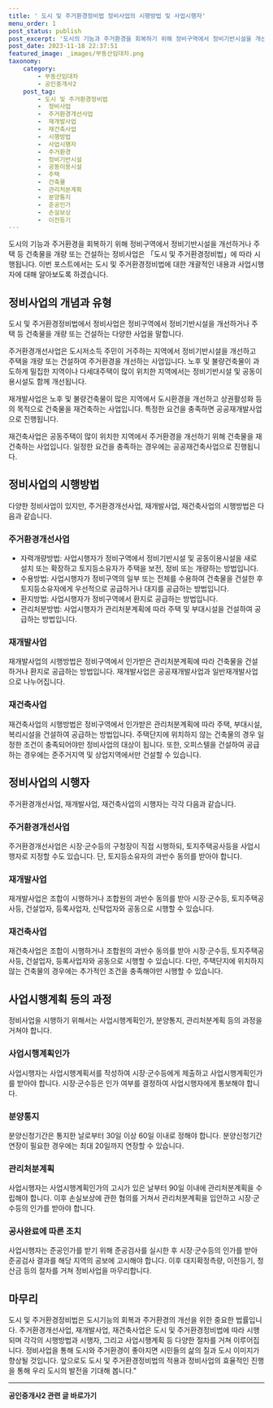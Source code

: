 ```yaml
---
title: ' 도시 및 주거환경정비법 정비사업의 시행방법 및 사업시행자'
menu_order: 1
post_status: publish
post_excerpt: '도시의 기능과 주거환경을 회복하기 위해 정비구역에서 정비기반시설을 개선하거나 주택 등 건축물을 개량 또는 건설하는 정비사업은  도시 및 주거환경정비법 에 따라 시행됩니다. 이번 포스트에서는 도시 및 주거환경정비법에 대한 개괄적인 내용과 사업시행자에 대해 알아보도록 하겠습니다.'
post_date: 2023-11-18 22:37:51
featured_image: _images/부동산임대차.png
taxonomy:
    category:
        - 부동산임대차
        - 공인중개사2
    post_tag:
        - 도시 및 주거환경정비법
        -  정비사업
        -  주거환경개선사업
        -  재개발사업
        -  재건축사업
        -  시행방법
        -  사업시행자
        -  주거환경
        -  정비기반시설
        -  공동이용시설
        -  주택
        -  건축물
        -  관리처분계획
        -  분양통지
        -  준공인가
        -  손실보상
        -  이전등기
---
```



도시의 기능과 주거환경을 회복하기 위해 정비구역에서 정비기반시설을 개선하거나 주택 등 건축물을 개량 또는 건설하는 정비사업은 「도시 및 주거환경정비법」에 따라 시행됩니다. 이번 포스트에서는 도시 및 주거환경정비법에 대한 개괄적인 내용과 사업시행자에 대해 알아보도록 하겠습니다.

## 정비사업의 개념과 유형

도시 및 주거환경정비법에서 정비사업은 정비구역에서 정비기반시설을 개선하거나 주택 등 건축물을 개량 또는 건설하는 다양한 사업을 말합니다. 

주거환경개선사업은 도시저소득 주민이 거주하는 지역에서 정비기반시설을 개선하고 주택을 개량 또는 건설하여 주거환경을 개선하는 사업입니다. 노후 및 불량건축물이 과도하게 밀집한 지역이나 다세대주택이 많이 위치한 지역에서는 정비기반시설 및 공동이용시설도 함께 개선됩니다.

재개발사업은 노후 및 불량건축물이 많은 지역에서 도시환경을 개선하고 상권활성화 등의 목적으로 건축물을 재건축하는 사업입니다. 특정한 요건을 충족하면 공공재개발사업으로 진행됩니다.

재건축사업은 공동주택이 많이 위치한 지역에서 주거환경을 개선하기 위해 건축물을 재건축하는 사업입니다. 일정한 요건을 충족하는 경우에는 공공재건축사업으로 진행됩니다.

## 정비사업의 시행방법

다양한 정비사업이 있지만, 주거환경개선사업, 재개발사업, 재건축사업의 시행방법은 다음과 같습니다.

### 주거환경개선사업

- 자력개량방법: 사업시행자가 정비구역에서 정비기반시설 및 공동이용시설을 새로 설치 또는 확장하고 토지등소유자가 주택을 보전, 정비 또는 개량하는 방법입니다.
- 수용방법: 사업시행자가 정비구역의 일부 또는 전체를 수용하여 건축물을 건설한 후 토지등소유자에게 우선적으로 공급하거나 대지를 공급하는 방법입니다.
- 환지방법: 사업시행자가 정비구역에서 환지로 공급하는 방법입니다.
- 관리처분방법: 사업시행자가 관리처분계획에 따라 주택 및 부대시설을 건설하여 공급하는 방법입니다.

### 재개발사업

재개발사업의 시행방법은 정비구역에서 인가받은 관리처분계획에 따라 건축물을 건설하거나 환지로 공급하는 방법입니다. 재개발사업은 공공재개발사업과 일반재개발사업으로 나누어집니다.

### 재건축사업

재건축사업의 시행방법은 정비구역에서 인가받은 관리처분계획에 따라 주택, 부대시설, 복리시설을 건설하여 공급하는 방법입니다. 주택단지에 위치하지 않는 건축물의 경우 일정한 조건이 충족되어야만 정비사업의 대상이 됩니다. 또한, 오피스텔을 건설하여 공급하는 경우에는 준주거지역 및 상업지역에서만 건설할 수 있습니다.

## 정비사업의 시행자

주거환경개선사업, 재개발사업, 재건축사업의 시행자는 각각 다음과 같습니다.

### 주거환경개선사업

주거환경개선사업은 시장·군수등의 구청장이 직접 시행하되, 토지주택공사등을 사업시행자로 지정할 수도 있습니다. 단, 토지등소유자의 과반수 동의를 받아야 합니다.

### 재개발사업

재개발사업은 조합이 시행하거나 조합원의 과반수 동의를 받아 시장·군수등, 토지주택공사등, 건설업자, 등록사업자, 신탁업자와 공동으로 시행할 수 있습니다.

### 재건축사업

재건축사업은 조합이 시행하거나 조합원의 과반수 동의를 받아 시장·군수등, 토지주택공사등, 건설업자, 등록사업자와 공동으로 시행할 수 있습니다. 다만, 주택단지에 위치하지 않는 건축물의 경우에는 추가적인 조건을 충족해야만 시행할 수 있습니다.

## 사업시행계획 등의 과정

정비사업을 시행하기 위해서는 사업시행계획인가, 분양통지, 관리처분계획 등의 과정을 거쳐야 합니다.

### 사업시행계획인가

사업시행자는 사업시행계획서를 작성하여 시장·군수등에게 제출하고 사업시행계획인가를 받아야 합니다. 시장·군수등은 인가 여부를 결정하여 사업시행자에게 통보해야 합니다.

### 분양통지

분양신청기간은 통지한 날로부터 30일 이상 60일 이내로 정해야 합니다. 분양신청기간 연장이 필요한 경우에는 최대 20일까지 연장할 수 있습니다.

### 관리처분계획

사업시행자는 사업시행계획인가의 고시가 있은 날부터 90일 이내에 관리처분계획을 수립해야 합니다. 이후 손실보상에 관한 협의를 거쳐서 관리처분계획을 입안하고 시장·군수등의 인가를 받아야 합니다.

### 공사완료에 따른 조치

사업시행자는 준공인가를 받기 위해 준공검사를 실시한 후 시장·군수등의 인가를 받아 준공검사 결과를 해당 지역의 공보에 고시해야 합니다. 이후 대지확정측량, 이전등기, 청산금 등의 절차를 거쳐 정비사업을 마무리합니다.

## 마무리

도시 및 주거환경정비법은 도시기능의 회복과 주거환경의 개선을 위한 중요한 법률입니다. 주거환경개선사업, 재개발사업, 재건축사업은 도시 및 주거환경정비법에 따라 시행되며 각각의 시행방법과 시행자, 그리고 사업시행계획 등 다양한 절차를 거쳐 이루어집니다. 정비사업을 통해 도시와 주거환경이 좋아지면 시민들의 삶의 질과 도시 이미지가 향상될 것입니다. 앞으로도 도시 및 주거환경정비법의 적용과 정비사업의 효율적인 진행을 통해 우리 도시의 발전을 기대해 봅니다."
<!-- wp:separator -->
<hr class="wp-block-separator has-alpha-channel-opacity"/>
<!-- /wp:separator -->

<!-- wp:group {"backgroundColor":"base","layout":{"type":"constrained"}} -->
<div class="wp-block-group has-base-background-color has-background"><!-- wp:paragraph {"align":"center","fontSize":"medium"} -->
<p class="has-text-align-center has-large-font-size"><strong>공인중개사2 관련 글 바로가기</strong></p>
<!-- /wp:paragraph -->


<!-- wp:latest-posts
{"categories":[{"id":22741,"count":19,"description":"","link":"https://uknowlaw.com/category/%ea%b3%b5%ec%9d%b8%ec%a4%91%ea%b0%9c%ec%82%ac2/","name":"공인중개사2","slug":"공인중개사2","taxonomy":"category","parent":0,"meta":[],"_links":{"self":[{"href":"https://uknowlaw.com/wp-json/wp/v2/categories/22741"}],"collection":[{"href":"https://uknowlaw.com/wp-json/wp/v2/categories"}],"about":[{"href":"https://uknowlaw.com/wp-json/wp/v2/taxonomies/category"}],"wp:post_type":[{"href":"https://uknowlaw.com/wp-json/wp/v2/posts?categories=22741"}],"curies":[{"name":"wp","href":"https://api.w.org/{rel}","templated":true}]}}],"postsToShow":100,"excerptLength":28,"postLayout":"grid","columns":2,"featuredImageAlign":"left","featuredImageSizeSlug":"large","fontSize":"small"} /--></div>
<!-- /wp:group -->